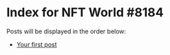 # Index for NFT World #8184
Posts will be displayed in the order below:

- [Your first post](./001-first.md)

